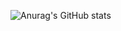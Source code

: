 ![Anurag's GitHub stats](https://github-readme-stats.vercel.app/api?username=pukpukpuk&show_icons=true&theme=dracula)
